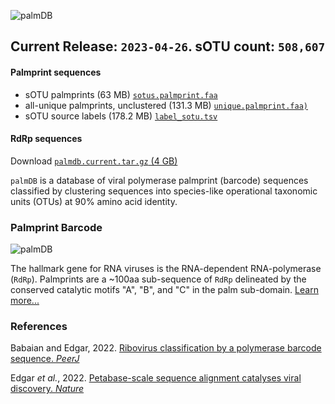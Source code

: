 ![palmDB](https://s3.amazonaws.com/palm.db/img/palmdb_header.png)

## Current Release: `2023-04-26`. sOTU count: `508,607`

#### Palmprint sequences
- sOTU palmprints (63 MB) [`sotus.palmprint.faa`](https://s3.amazonaws.com/palm.db/final/sotus.palmprint.faa)
- all-unique palmprints, unclustered (131.3 MB) [`unique.palmprint.faa)`](https://s3.amazonaws.com/palm.db/final/unique.palmprint.faa)
- sOTU source labels (178.2 MB) [`label_sotu.tsv`](https://s3.amazonaws.com/palm.db/final/label_sotu.tsv)

#### RdRp sequences
Download [`palmdb.current.tar.gz` (4 GB)](https://s3.amazonaws.com/palm.db/palmdb.current.tar.gz)

`palmDB` is a database of viral polymerase palmprint (barcode) sequences classified by clustering sequences into species-like operational taxonomic units (OTUs) at 90% amino acid identity.

### Palmprint Barcode

![palmDB](https://s3.amazonaws.com/palm.db/img/palmprint_structure.png)

The hallmark gene for RNA viruses is the RNA-dependent RNA-polymerase (`RdRp`). Palmprints are a ~100aa sub-sequence of `RdRp` delineated by the conserved catalytic motifs "A", "B", and "C" in the palm sub-domain. [Learn more...](https://github.com/ababaian/palmdb/wiki)
 
### References

Babaian and Edgar, 2022. [Ribovirus classification by a polymerase barcode sequence. _PeerJ_](https://peerj.com/articles/14055/)

Edgar _et al._, 2022. [Petabase-scale sequence alignment catalyses viral discovery. _Nature_](https://www.nature.com/articles/s41586-021-04332-2)
